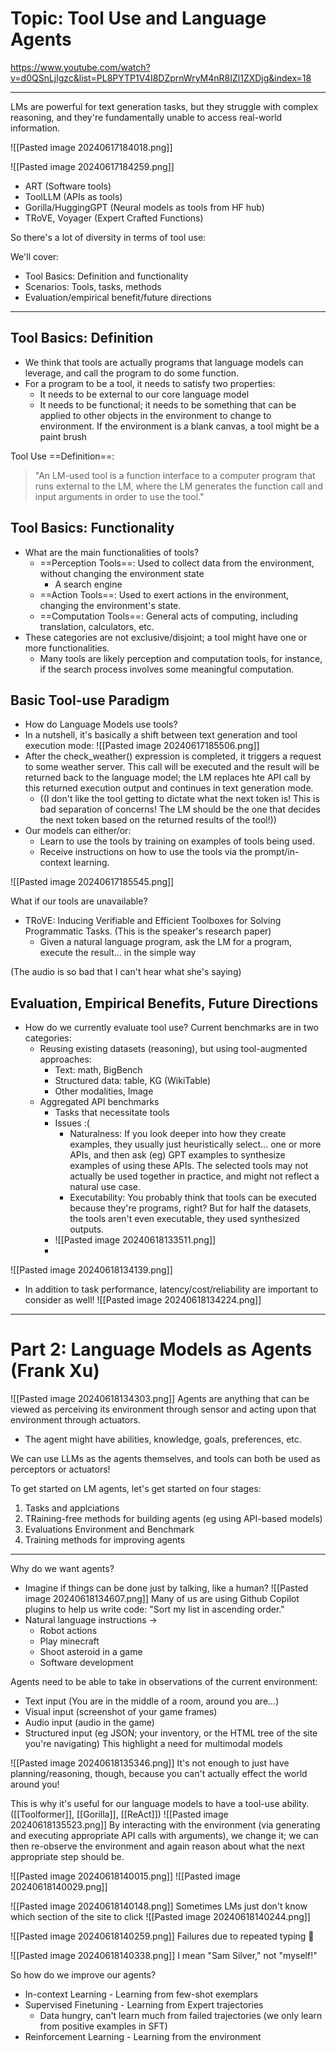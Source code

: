 # Topic: Tool Use and Language Agents
https://www.youtube.com/watch?v=d0QSnLjlgzc&list=PL8PYTP1V4I8DZprnWryM4nR8IZl1ZXDjg&index=18

----

LMs are powerful for text generation tasks, but they struggle with complex reasoning, and they're fundamentally unable to access real-world information.

![[Pasted image 20240617184018.png]]

![[Pasted image 20240617184259.png]]
- ART (Software tools)
- ToolLLM (APIs as tools)
- Gorilla/HuggingGPT (Neural models as tools from HF hub)
- TRoVE, Voyager (Expert Crafted Functions)

So there's a lot of diversity in terms of tool use:

We'll cover:
- Tool Basics: Definition and functionality
- Scenarios: Tools, tasks, methods
- Evaluation/empirical benefit/future directions

---

## Tool Basics: Definition
- We think that tools are actually programs that language models can leverage, and call the program to do some function. 
- For a program to be a tool, it needs to satisfy two properties:
	- It needs to be external to our core language model
	- It needs to be functional; it needs to be something that can be applied to other objects in the environment to change to environment. If the environment is a blank canvas, a tool might be a paint brush

Tool Use ==Definition==:
> "An LM-used tool is a function interface to a computer program that runs external to the LM, where the LM generates the function call and input arguments in order to use the tool."

## Tool Basics: Functionality
- What are the main functionalities of tools?
	- ==Perception Tools==: Used to collect data from the environment, without changing the environment state 
		- A search engine
	- ==Action Tools==: Used to exert actions in the environment, changing the environment's state.
	- ==Computation Tools==: General acts of computing, including translation, calculators, etc.
- These categories are not exclusive/disjoint; a tool might have one or more functionalities.
	- Many tools are likely perception and computation tools, for instance, if the search process involves some meaningful computation.

## Basic Tool-use Paradigm
- How do Language Models use tools?
- In a nutshell, it's basically a shift between text generation and tool execution mode:
![[Pasted image 20240617185506.png]]
- After the check_weather() expression is completed, it triggers a request to some weather server. This call will be executed and the result will be returned back to the language model; the LM replaces hte API call by this returned execution output and continues in text generation mode.
	- ((I don't like the tool getting to dictate what the next token is! This is bad separation of concerns! The LM should be the one that decides the next token based on the returned results of the tool!))
- Our models can either/or:
	- Learn to use the tools by training on examples of tools being used.
	- Receive instructions on how to use the tools via the prompt/in-context learning.

![[Pasted image 20240617185545.png]]

What if our tools are unavailable?
- TRoVE: Inducing Verifiable and Efficient Toolboxes for Solving Programmatic Tasks. (This is the speaker's research paper)
	- Given a natural language program, ask the LM for a program, execute the result... in the simple way 

(The audio is so bad that I can't hear what she's saying)


## Evaluation, Empirical Benefits, Future Directions
- How do we currently evaluate tool use? Current benchmarks are in two categories:
	- Reusing existing datasets (reasoning), but using tool-augmented approaches:
		- Text: math, BigBench
		- Structured data: table, KG (WikiTable)
		- Other modalities, Image
	- Aggregated API benchmarks
		- Tasks that necessitate tools
		- Issues :(
			- Naturalness: If you look deeper into how they create examples, they usually just heuristically select... one or more APIs, and then ask (eg) GPT examples to synthesize examples of using these APIs. The selected tools may not actually be used together in practice, and might not reflect a natural use case.
			- Executability: You probably think that tools can be executed because they're programs, right? But for half the datasets, the tools aren't even executable, they used synthesized outputs.
		- ![[Pasted image 20240618133511.png]]
		- 

![[Pasted image 20240618134139.png]]
- In addition to task performance, latency/cost/reliability are important to consider as well!
![[Pasted image 20240618134224.png]]


---

# Part 2: Language Models as Agents (Frank Xu)

![[Pasted image 20240618134303.png]]
Agents are anything that can be viewed as perceiving its environment through sensor and acting upon that environment through actuators.
- The agent might have abilities, knowledge, goals, preferences, etc.

We can use LLMs as the agents themselves, and tools can both be used as perceptors or actuators!

To get started on LM agents, let's get started on four stages:
1. Tasks and applciations
2. TRaining-free methods for building agents (eg using API-based models)
3. Evaluations Environment and Benchmark
4. Training methods for improving agents

---

Why do we want agents?
- Imagine if things can be done just by talking, like a human?
![[Pasted image 20240618134607.png]]
Many of us are using Github Copilot plugins to help us write code: "Sort my list in ascending order."
- Natural language instructions ->
	- Robot actions
	- Play minecraft
	- Shoot asteroid in a game
	- Software development

Agents need to be able to take in observations of the current environment:
- Text input (You are in the middle of a room, around you are...)
- Visual input (screenshot of your game frames)
- Audio input (audio in the game)
- Structured input (eg JSON; your inventory, or the HTML tree of the site you're navigating)
This highlight a need for multimodal models

![[Pasted image 20240618135346.png]]
It's not enough to just have planning/reasoning, though, because you can't actually effect the world around you!

This is why it's useful for our language models to have a tool-use ability. ([[Toolformer]], [[Gorilla]], [[ReAct]])
![[Pasted image 20240618135523.png]]
By interacting with the environment (via generating and executing appropriate API calls with arguments), we change it; we can then re-observe the environment and again reason about what the next appropriate step should be.

![[Pasted image 20240618140015.png]]
![[Pasted image 20240618140029.png]]

![[Pasted image 20240618140148.png]]
Sometimes LMs just don't know which section of the site to click
![[Pasted image 20240618140244.png]]

![[Pasted image 20240618140259.png]]
Failures due to repeated typing 🤔

![[Pasted image 20240618140338.png]]
I mean "Sam Silver," not "myself!"

So how do we improve our agents?
- In-context Learning - Learning from few-shot exemplars
- Supervised Finetuning - Learning from Expert trajectories
	- Data hungry, can't learn much from failed trajectories (we only learn from positive examples in SFT)
- Reinforcement Learning - Learning from the environment




